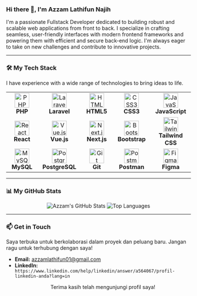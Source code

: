 ### Hi there 👋, I'm Azzam Lathifun Najih

<p align="left">
  I'm a passionate Fullstack Developer dedicated to building robust and scalable web applications from front to back. I specialize in crafting seamless, user-friendly interfaces with modern frontend frameworks and powering them with efficient and secure back-end logic. I'm always eager to take on new challenges and contribute to innovative projects.
</p>

---

### 🛠️ My Tech Stack

I have experience with a wide range of technologies to bring ideas to life.

<table>
  <tr>
    <td align="center" width="150">
      <img src="https://cdn.jsdelivr.net/gh/devicons/devicon@latest/icons/php/php-original.svg" width="40" height="40" alt="PHP" />
      <br><strong>PHP</strong>
    </td>
    <td align="center" width="150">
      <img src="https://cdn.jsdelivr.net/gh/devicons/devicon@latest/icons/laravel/laravel-original.svg" width="40" height="40" alt="Laravel" />
      <br><strong>Laravel</strong>
    </td>
    <td align="center" width="150">
      <img src="https://cdn.jsdelivr.net/gh/devicons/devicon@latest/icons/html5/html5-original.svg" width="40" height="40" alt="HTML5" />
      <br><strong>HTML5</strong>
    </td>
    <td align="center" width="150">
      <img src="https://cdn.jsdelivr.net/gh/devicons/devicon@latest/icons/css3/css3-original.svg" width="40" height="40" alt="CSS3" />
      <br><strong>CSS3</strong>
    </td>
    <td align="center" width="150">
      <img src="https://cdn.jsdelivr.net/gh/devicons/devicon@latest/icons/javascript/javascript-original.svg" width="40" height="40" alt="JavaScript" />
      <br><strong>JavaScript</strong>
    </td>
  </tr>
  <tr>
    <td align="center" width="150">
      <img src="https://cdn.jsdelivr.net/gh/devicons/devicon@latest/icons/react/react-original.svg" width="40" height="40" alt="React" />
      <br><strong>React</strong>
    </td>
    <td align="center" width="150">
      <img src="https://cdn.jsdelivr.net/gh/devicons/devicon@latest/icons/vuejs/vuejs-original.svg" width="40" height="40" alt="Vue.js" />
      <br><strong>Vue.js</strong>
    </td>
    <td align="center" width="150">
      <img src="https://cdn.jsdelivr.net/gh/devicons/devicon@latest/icons/nextjs/nextjs-original.svg" width="40" height="40" alt="Next.js" />
      <br><strong>Next.js</strong>
    </td>
     <td align="center" width="150">
      <img src="https://cdn.jsdelivr.net/gh/devicons/devicon@latest/icons/bootstrap/bootstrap-original.svg" width="40" height="40" alt="Bootstrap" />
      <br><strong>Bootstrap</strong>
    </td>
    <td align="center" width="150">
      <img src="https://cdn.jsdelivr.net/gh/devicons/devicon@latest/icons/tailwindcss/tailwindcss-original.svg" width="40" height="40" alt="Tailwind CSS" />
      <br><strong>Tailwind CSS</strong>
    </td>
  </tr>
  <tr>
    <td align="center" width="150">
      <img src="https://cdn.jsdelivr.net/gh/devicons/devicon@latest/icons/mysql/mysql-original-wordmark.svg" width="40" height="40" alt="MySQL" />
      <br><strong>MySQL</strong>
    </td>
    <td align="center" width="150">
      <img src="https://cdn.jsdelivr.net/gh/devicons/devicon@latest/icons/postgresql/postgresql-original.svg" width="40" height="40" alt="PostgreSQL" />
      <br><strong>PostgreSQL</strong>
    </td>
    <td align="center" width="150">
      <img src="https://cdn.jsdelivr.net/gh/devicons/devicon@latest/icons/git/git-original.svg" width="40" height="40" alt="Git" />
      <br><strong>Git</strong>
    </td>
    <td align="center" width="150">
      <img src="https://cdn.jsdelivr.net/gh/devicons/devicon@latest/icons/postman/postman-original.svg" width="40" height="40" alt="Postman" />
      <br><strong>Postman</strong>
    </td>
    <td align="center" width="150">
      <img src="https://cdn.jsdelivr.net/gh/devicons/devicon@latest/icons/figma/figma-original.svg" width="40" height="40" alt="Figma" />
      <br><strong>Figma</strong>
    </td>
  </tr>
</table>

---

### 📊 My GitHub Stats

<p align="center">
  <img src="https://github-readme-stats.vercel.app/api?username=Zamsky04&show_icons=true&theme=radical&hide_border=true&count_private=true" alt="Azzam's GitHub Stats" />
  <img src="https://github-readme-stats.vercel.app/api/top-langs/?username=Zamsky04&layout=compact&theme=radical&hide_border=true" alt="Top Languages" />
</p>

---

### 📫 Get in Touch

Saya terbuka untuk berkolaborasi dalam proyek dan peluang baru. Jangan ragu untuk terhubung dengan saya!

- **Email:** <a href="mailto:azzamlathifun01@gmail.com">azzamlathifun01@gmail.com</a>
- **LinkedIn:** `https://www.linkedin.com/help/linkedin/answer/a564067/profil-linkedin-anda?lang=in` <p align="center">Terima kasih telah mengunjungi profil saya!</p>
